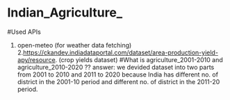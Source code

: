# Indian_Agriculture_
#Used APIs
  1. open-meteo (for weather data    fetching)
    2.https://ckandev.indiadataportal.com/dataset/area-production-yield-apy/resource.
(crop yields dataset)
#What is agriculture_2001-2010 and agriculture_2010-2020 ??
 answer: we devided dataset into two parts from 2001 to 2010 and 2011 to 2020 because India has different no. of district in the 2001-10 period and different no. of district in the 2011-20 period. 

